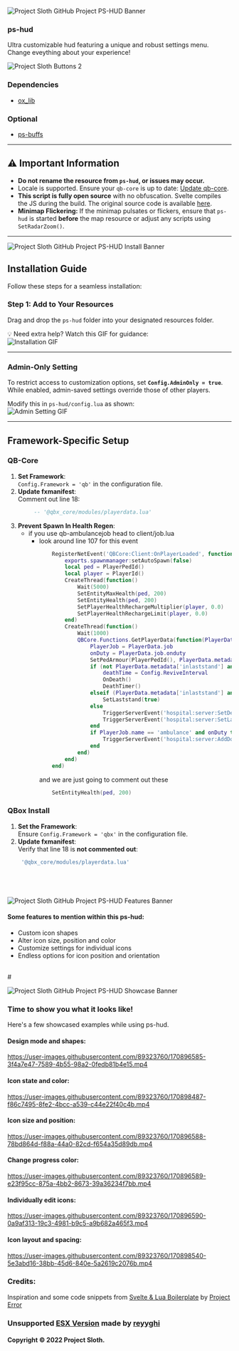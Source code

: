 ![Project Sloth GitHub Project PS-HUD Banner](https://user-images.githubusercontent.com/91661118/170896135-fead50a0-2a4b-432d-8469-038acfb4f2f3.png)

### ps-hud
Ultra customizable hud featuring a unique and robust settings menu. Change eveything about your experience!

![Project Sloth Buttons 2](https://user-images.githubusercontent.com/91661118/170895968-c4224105-5c87-4947-af94-8e8bd792f566.png)
### **Dependencies**
- [ox_lib](https://github.com/overextended/ox_lib)

### **Optional**
- [ps-buffs](https://github.com/Project-Sloth/ps-buffs)

---


## ⚠️ **Important Information**
- **Do not rename the resource from `ps-hud`, or issues may occur.**
- Locale is supported. Ensure your `qb-core` is up to date: [Update qb-core](https://github.com/qbcore-framework/qb-core).
- **This script is fully open source** with no obfuscation. Svelte compiles the JS during the build. The original source code is available [here](https://github.com/Project-Sloth/ps-hud/tree/main/svelte-source).
- **Minimap Flickering:** If the minimap pulsates or flickers, ensure that `ps-hud` is started **before** the map resource or adjust any scripts using `SetRadarZoom()`.

---

![Project Sloth GitHub Project PS-HUD Install Banner](https://user-images.githubusercontent.com/91661118/170896809-5c15da71-5dd7-4f46-85c5-892701b1eea8.png)

## **Installation Guide**
Follow these steps for a seamless installation:

### **Step 1: Add to Your Resources**
Drag and drop the `ps-hud` folder into your designated resources folder.

💡 Need extra help? Watch this GIF for guidance:  
![Installation GIF](https://user-images.githubusercontent.com/91661118/170898348-4d50573f-fd8e-447e-add1-9562a196c7ed.gif)

---

### **Admin-Only Setting**  
To restrict access to customization options, set **`Config.AdminOnly = true`**. While enabled, admin-saved settings override those of other players.  

Modify this in `ps-hud/config.lua` as shown:  
![Admin Setting GIF](https://user-images.githubusercontent.com/91661118/171066080-6bc11bb8-7cde-460b-8d73-bbc329644c83.gif)

---

## Framework-Specific Setup

### **QB-Core**
1. **Set Framework**:  
    `Config.Framework = 'qb'` in the configuration file.
2. **Update fxmanifest**:  
   Comment out line 18:  
   ```lua
		-- '@qbx_core/modules/playerdata.lua'
	```
3. **Prevent Spawn In Health Regen**:
	- if you use qb-ambulancejob head to client/job.lua
		- look around line 107 for this event
			```lua
				RegisterNetEvent('QBCore:Client:OnPlayerLoaded', function()
					exports.spawnmanager:setAutoSpawn(false)
					local ped = PlayerPedId()
					local player = PlayerId()
					CreateThread(function()
						Wait(5000)
						SetEntityMaxHealth(ped, 200)
						SetEntityHealth(ped, 200)
						SetPlayerHealthRechargeMultiplier(player, 0.0)
						SetPlayerHealthRechargeLimit(player, 0.0)
					end)
					CreateThread(function()
						Wait(1000)
						QBCore.Functions.GetPlayerData(function(PlayerData)
							PlayerJob = PlayerData.job
							onDuty = PlayerData.job.onduty
							SetPedArmour(PlayerPedId(), PlayerData.metadata['armor'])
							if (not PlayerData.metadata['inlaststand'] and PlayerData.metadata['isdead']) then
								deathTime = Config.ReviveInterval
								OnDeath()
								DeathTimer()
							elseif (PlayerData.metadata['inlaststand'] and not PlayerData.metadata['isdead']) then
								SetLaststand(true)
							else
								TriggerServerEvent('hospital:server:SetDeathStatus', false)
								TriggerServerEvent('hospital:server:SetLaststandStatus', false)
							end
							if PlayerJob.name == 'ambulance' and onDuty then
								TriggerServerEvent('hospital:server:AddDoctor', PlayerJob.name)
							end
						end)
					end)
				end)
			```
			and we are just going to comment out these 
			```lua
				SetEntityHealth(ped, 200)
			```
			
### **QBox Install**  
1. **Set the Framework**:  
   Ensure `Config.Framework = 'qbx'` in the configuration file.  
2. **Update fxmanifest**:  
   Verify that line 18 is **not commented out**:  
   ```lua
	'@qbx_core/modules/playerdata.lua'
   ```
<br>

#
 
![Project Sloth GitHub Project PS-HUD Features Banner](https://user-images.githubusercontent.com/91661118/170896822-4c6fcf43-94a3-4afd-b651-1eb76244fd8d.png)


#### Some features to mention within this ps-hud:
* Custom icon shapes
* Alter icon size, position and color
* Customize settings for individual icons
* Endless options for icon position and orientation
<br>
# 

![Project Sloth GitHub Project PS-HUD Showcase Banner](https://user-images.githubusercontent.com/91661118/170896830-39245350-47c3-4b42-93d0-ac0ca35c3711.png)

### Time to show you what it looks like!
Here's a few showcased examples while using ps-hud.

#### Design mode and shapes:
https://user-images.githubusercontent.com/89323760/170896585-3f4a7e47-7589-4b55-98a2-0fedb81b4e15.mp4

#### Icon state and color:
https://user-images.githubusercontent.com/89323760/170898487-f86c7495-8fe2-4bcc-a539-c44e22f40c4b.mp4

#### Icon size and position:
https://user-images.githubusercontent.com/89323760/170896588-78bd864d-f88a-44a0-82cd-f654a35d89db.mp4

#### Change progress color:
https://user-images.githubusercontent.com/89323760/170896589-e23f95cc-875a-4bb2-8673-39a36234f7bb.mp4

#### Individually edit icons:
https://user-images.githubusercontent.com/89323760/170896590-0a9af313-19c3-4981-b9c5-a9b682a465f3.mp4

#### Icon layout and spacing:
https://user-images.githubusercontent.com/89323760/170898540-5e3abd16-38bb-45d6-840e-5a2619c2076b.mp4

### Credits:
Inspiration and some code snippets from [Svelte & Lua Boilerplate](https://github.com/project-error/svelte-lua-boilerplate) by [Project Error](https://github.com/project-error)

### Unsupported [ESX Version](https://github.com/reyyghi/ps-hud) made by [reyyghi](https://github.com/reyyghi)

#### Copyright © 2022 Project Sloth.
